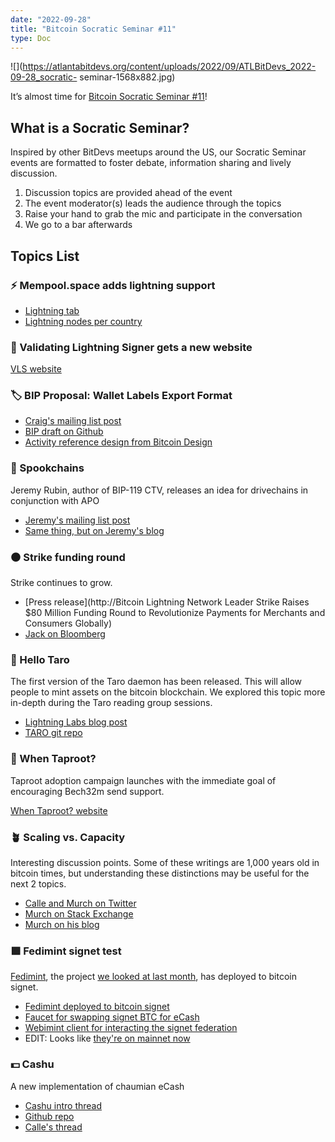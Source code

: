 ```yaml
---
date: "2022-09-28"
title: "Bitcoin Socratic Seminar #11"
type: Doc
---
```


![](https://atlantabitdevs.org/content/uploads/2022/09/ATLBitDevs_2022-09-28_socratic-
seminar-1568x882.jpg)

It’s almost time for [Bitcoin Socratic Seminar
#11](https://www.meetup.com/atlantabitdevs/events/287231374/)!

## What is a Socratic Seminar?

Inspired by other BitDevs meetups around the US, our Socratic Seminar events
are formatted to foster debate, information sharing and lively discussion.

  1. Discussion topics are provided ahead of the event
  2. The event moderator(s) leads the audience through the topics
  3. Raise your hand to grab the mic and participate in the conversation
  4. We go to a bar afterwards

## Topics List

### ⚡️ Mempool.space adds lightning support

  * [Lightning tab](https://mempool.space/lightning)
  * [Lightning nodes per country](https://mempool.space/graphs/lightning/nodes-per-country)

### 🔑 Validating Lightning Signer gets a new website

[VLS website](https://vls.tech/)

### 🏷 BIP Proposal: Wallet Labels Export Format

  * [Craig's mailing list post](https://lists.linuxfoundation.org/pipermail/bitcoin-dev/2022-August/020887.html)
  * [BIP draft on Github](https://github.com/craigraw/bips/blob/master/bip-wallet-labels.mediawiki)
  * [Activity reference design from Bitcoin Design](https://bitcoin.design/guide/daily-spending-wallet/activity/)

### 👻 Spookchains

Jeremy Rubin, author of BIP-119 CTV, releases an idea for drivechains in
conjunction with APO

  * [Jeremy's mailing list post](https://lists.linuxfoundation.org/pipermail/bitcoin-dev/2022-September/020919.html)
  * [Same thing, but on Jeremy's blog](https://rubin.io/bitcoin/2022/09/14/drivechain-apo/)

### ⚫️ Strike funding round

Strike continues to grow.

  * [Press release](http://Bitcoin Lightning Network Leader Strike Raises $80 Million Funding Round to Revolutionize Payments for Merchants and Consumers Globally)
  * [Jack on Bloomberg](https://twitter.com/DocumentingBTC/status/1574882159575420929?s=20&t=hv0VW3hKPqml87IU6R96IA)

### 🍠 Hello Taro

The first version of the Taro daemon has been released. This will allow people
to mint assets on the bitcoin blockchain. We explored this topic more in-depth
during the Taro reading group sessions.

  * [Lightning Labs blog post](https://lightning.engineering/posts/2022-9-28-taro-launch/)
  * [TARO git repo](https://github.com/lightninglabs/taro/tree/v0.1.0-alpha)

### 🥕 When Taproot?

Taproot adoption campaign launches with the immediate goal of encouraging
Bech32m send support.

[When Taproot? website](https://whentaproot.org/)

### 🪴 Scaling vs. Capacity

Interesting discussion points. Some of these writings are 1,000 years old in
bitcoin times, but understanding these distinctions may be useful for the next
2 topics.

  * [Calle and Murch on Twitter](https://twitter.com/callebtc/status/1573274272021331970)
  * [Murch on Stack Exchange](https://bitcoin.stackexchange.com/questions/63375/what-is-the-difference-between-on-chain-scaling-and-off-chain-scaling/66534#66534)
  * [Murch on his blog](https://murch.one/posts/capacity-scalability/)

### 🟪 Fedimint signet test

[Fedimint](https://fedimint.org/), the project [we looked at last
month](https://www.meetup.com/atlantabitdevs/events/287231362/), has deployed
to bitcoin signet.

  * [Fedimint deployed to bitcoin signet](https://twitter.com/EricSirion/status/1572329210727010307)
  * [Faucet for swapping signet BTC for eCash](https://faucet.sirion.io/)
  * [Webimint client for interacting the signet federation](https://www.webimint.xyz/)
  * EDIT: Looks like [they're on mainnet now](https://twitter.com/EricSirion/status/1575154946902728709?s=20&t=8aETwL7i6KWSbFvI-2TXcw)

### 💵 Cashu

A new implementation of chaumian eCash

  * [Cashu intro thread](https://twitter.com/CashuBTC/status/1573926052950335488)
  * [Github repo](https://github.com/callebtc/cashu)
  * [Calle's thread](https://twitter.com/callebtc/status/1569986110272540674)